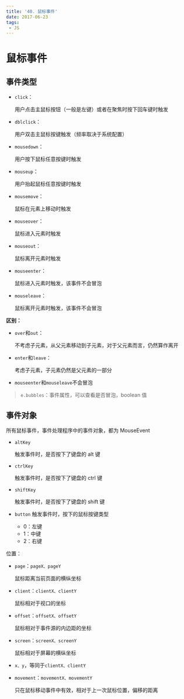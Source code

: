 ```yaml
---
title: '40. 鼠标事件'
date: 2017-06-23
tags:
 - JS
---
```


# 鼠标事件

## 事件类型

- `click`：

  用户点击主鼠标按钮（一般是左键）或者在聚焦时按下回车键时触发

- `dblclick`：

  用户双击主鼠标按键触发（频率取决于系统配置）

- `mousedown`：

  用户按下鼠标任意按键时触发

- `mouseup`：

  用户抬起鼠标任意按键时触发

- `mousemove`：

  鼠标在元素上移动时触发

- `mouseover`：

  鼠标进入元素时触发

- `mouseout`：

  鼠标离开元素时触发

- `mouseenter`：

  鼠标进入元素时触发，该事件不会冒泡

- `mouseleave`：

  鼠标离开元素时触发，该事件不会冒泡

**区别：**

- `over`和`out`：

  不考虑子元素，从父元素移动到子元素，对于父元素而言，仍然算作离开

- `enter`和`leave`：

  考虑子元素，子元素仍然是父元素的一部分

- `mouseenter`和`mouseleave`不会冒泡

> `e.bubbles`：事件属性，可以查看是否冒泡，boolean 值

## 事件对象

所有鼠标事件，事件处理程序中的事件对象，都为 MouseEvent

- `altKey`

  触发事件时，是否按下了键盘的 alt 键

- `ctrlKey`

  触发事件时，是否按下了键盘的 ctrl 键

- `shiftKey`

  触发事件时，是否按下了键盘的 shift 键

- `button`
  触发事件时，按下的鼠标按键类型
  - 0：左键
  - 1：中键
  - 2：右键

位置：

- `page`：`pageX、pageY`

  鼠标距离当前页面的横纵坐标

- `client`：`clientX、clientY`

  鼠标相对于视口的坐标

- `offset`：`offsetX、offsetY`

  鼠标相对于事件源的内边距的坐标

- `screen`：`screenX、screenY`

  鼠标相对于屏幕的横纵坐标

- `x、y`，等同于`clientX、clientY`

- `movement`：`movementX、movementY`

  只在鼠标移动事件中有效，相对于上一次鼠标位置，偏移的距离
